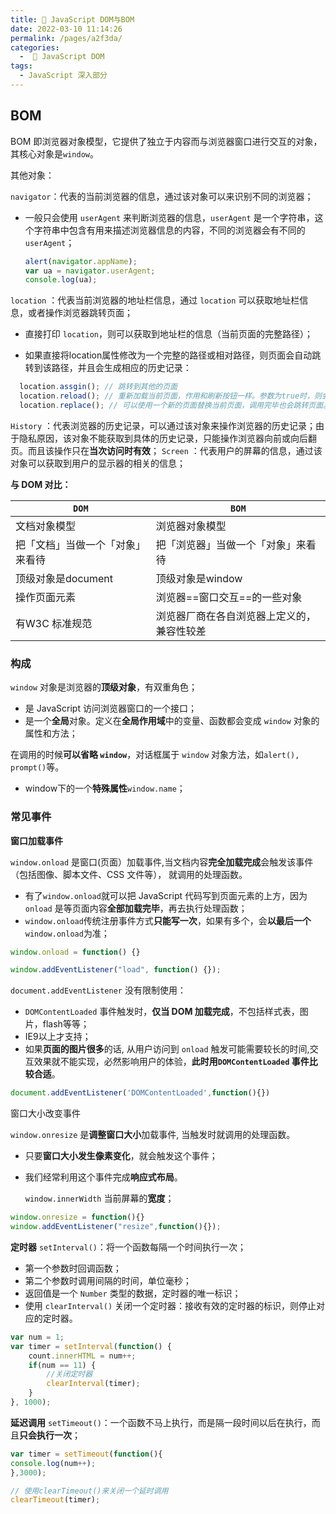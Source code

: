 ```yaml
---
title: 🌲 JavaScript DOM与BOM
date: 2022-03-10 11:14:26
permalink: /pages/a2f3da/
categories: 
  -  📓 JavaScript DOM
tags:
  - JavaScript 深入部分
---
```

## BOM

BOM 即浏览器对象模型，它提供了独立于内容而与浏览器窗口进行交互的对象，其核心对象是`window`。

其他对象：

`navigator`：代表的当前浏览器的信息，通过该对象可以来识别不同的浏览器；

+ 一般只会使用 `userAgent` 来判断浏览器的信息，`userAgent` 是一个字符串，这个字符串中包含有用来描述浏览器信息的内容，不同的浏览器会有不同的 `userAgent`；

  ```js
  alert(navigator.appName);  
  var ua = navigator.userAgent;  
  console.log(ua);  
  ```

  

`location` ：代表当前浏览器的地址栏信息，通过 `location` 可以获取地址栏信息，或者操作浏览器跳转页面；

+ 直接打印 `location`，则可以获取到地址栏的信息（当前页面的完整路径）；

+ 如果直接将location属性修改为一个完整的路径或相对路径，则页面会自动跳转到该路径，并且会生成相应的历史记录：

```js
  location.assgin(); // 跳转到其他的页面
  location.reload(); // 重新加载当前页面，作用和刷新按钮一样。参数为true时，则会强制清空缓存刷新页面
  location.replace(); // 可以使用一个新的页面替换当前页面，调用完毕也会跳转页面。不会生成历史记录，不能使用回退按钮回退
```



`History` ：代表浏览器的历史记录，可以通过该对象来操作浏览器的历史记录；由于隐私原因，该对象不能获取到具体的历史记录，只能操作浏览器向前或向后翻页。而且该操作只在**当次访问时有效**；
`Screen` ：代表用户的屏幕的信息，通过该对象可以获取到用户的显示器的相关的信息；



**与 DOM 对比：**

| `DOM`                            | `BOM`                                      |
| -------------------------------- | ------------------------------------------ |
| 文档对象模型                     | 浏览器对象模型                             |
| 把「文档」当做一个「对象」来看待 | 把「浏览器」当做一个「对象」来看待         |
| 顶级对象是document               | 顶级对象是window                           |
| 操作页面元素                     | 浏览器==窗口交互==的一些对象               |
| 有W3C 标准规范                   | 浏览器厂商在各自浏览器上定义的，兼容性较差 |



### 构成

`window` 对象是浏览器的**顶级对象**，有双重角色；

+ 是 JavaScript 访问浏览器窗口的一个接口；
+ 是一个**全局**对象。定义在**全局作用域**中的变量、函数都会变成 `window` 对象的属性和方法；

在调用的时候**可以省略 `window`**，对话框属于 `window` 对象方法，如`alert(), prompt()`等。

+ window下的一个**特殊属性**`window.name`；



### 常见事件

**窗口加载事件**

`window.onload` 是窗口(页面）加载事件,当文档内容**完全加载完成**会触发该事件（包括图像、脚本文件、CSS 文件等）， 就调用的处理函数。

- 有了`window.onload`就可以把 JavaScript 代码写到页面元素的上方，因为`onload` 是等页面内容**全部加载完毕**，再去执行处理函数；
- `window.onload`传统注册事件方式**只能写一次**，如果有多个，会**以最后一个** `window.onload`为准；

```js
window.onload = function() {}

window.addEventListener("load", function() {});
```



`document.addEventListener` 没有限制使用：

+ `DOMContentLoaded` 事件触发时，**仅当 DOM 加载完成**，不包括样式表，图片，flash等等；
+ IE9以上才支持；
+ 如果**页面的图片很多**的话, 从用户访问到 `onload` 触发可能需要较长的时间,交互效果就不能实现，必然影响用户的体验，**此时用`DOMContentLoaded` 事件比较合适**。

```js
document.addEventListener('DOMContentLoaded',function(){})
```



窗口大小改变事件

`window.onresize` 是**调整窗口大小**加载事件,  当触发时就调用的处理函数。

- 只要**窗口大小发生像素变化**，就会触发这个事件；

- 我们经常利用这个事件完成**响应式布局**。

  `window.innerWidth` 当前屏幕的**宽度**；

```js
window.onresize = function(){}
window.addEventListener("resize",function(){});
```



**定时器** `setInterval()`：将一个函数每隔一个时间执行一次；

+ 第一个参数时回调函数；
+ 第二个参数时调用间隔的时间，单位毫秒；
+ 返回值是一个 `Number` 类型的数据，定时器的唯一标识；
+ 使用 `clearInterval()` 关闭一个定时器：接收有效的定时器的标识，则停止对应的定时器。

```js
var num = 1;  
var timer = setInterval(function() {  
	count.innerHTML = num++;  
	if(num == 11) {  
		//关闭定时器  
		clearInterval(timer);  
	}
}, 1000);  
```



**延迟调用** `setTimeout()`：一个函数不马上执行，而是隔一段时间以后在执行，而且**只会执行一次**；

```js
var timer = setTimeout(function(){
console.log(num++);
},3000);

// 使用clearTimeout()来关闭一个延时调用
clearTimeout(timer);
```

